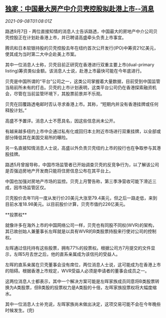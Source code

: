 <!--1631064663000-->
[独家：中国最大房产中介贝壳控股拟赴港上市--消息](https://cn.reuters.com/article/ke-hk-ipo-0908-idCNKBS2G401W)
------

<div><i>2021-09-08T01:08:01Z</i></div><p>路透9月7日 - 两位直接知情的消息人士告诉路透，中国最大的房地产中介公司贝壳控股正在计划赴香港上市，并已聘请高盛牵头负责上市事宜。</p><p>腾讯和日本软银持股的贝壳控股去年在纽约首次公开发行(IPO)中筹资21亿美元，使其成为当时第二大中企赴美上市案。</p><p>其中一位消息人士称，贝壳目前正研究在香港进行双重主要上市(dual-primary listing)筹资类似金额。该消息人士说，赴港上市最快可能在今年底进行。</p><p>贝壳是中国所谓的“平台”公司之一，这类公司掌握着大量数据，目前受到中国监管当局前所未有的打击。贝壳的上市计划表明，这类平台公司仍在香港探索融资机会，尽管在当前监管环境下，其股票前景并不乐观。</p><p>贝壳在回覆路透电邮时否认寻求香港上市。其称，“短期内并没有香港挂牌或任何释股计划。”</p><p>高盛不予置评。消息人士不愿具名，因这些信息尚未公开。</p><p>有越来越多纽约上市中企通过私有化或回归本土附近市场进行双重挂牌，以全部或部分降低其在美国交易所的曝险。</p><p>另一名直接知情消息人士说，高盛以外负责贝壳纽约上市的投行也在争取参与其港股挂牌。</p><p>路透5月曾报导称，中国市场监管者已开始调查贝壳的反竞争行为，以了解该公司是否强迫房地产开发商只能将住房信息公布在其平台上。</p><p>中国也加强对房地产市场的监控。贝壳上月警告称，第三季净营收可能下滑近三成，因市场监管区仅。</p><p>贝壳股价去年11月一度从发行价20美元大涨至79.4美元，但之后一路走低，来到目前水准18.98美元。以目前股价计算，贝壳市值约226亿美元。</p><p>**投票权**</p><p>就像许多在海外上市的中国网络公司一样，贝壳也有同股不同权(WVR)的架构，其已故创始人兼董事长左晖就是以具有WVR的B类股票持股来行使对公司的控制权。</p><p>左晖通过信托持有这些股票，拥有77%的投票权。根据公司方7月提交的文件显示，左晖5月去世之后，他的直系亲属成为该信托的受益人。</p><p>左晖的直系亲属在贝壳董事会没有席位，两位消息人士说，这可能成为在香港上市的阻碍。根据香港上市规定，WVR受益人必须是申请者的董事会成员之一。</p><p>这两位消息人士都表示，其中一个解决方案可能是左晖家族成员同意将B类股票转换为A类股票，但B类股的投票权力是A类股的十倍，左晖家族投票权将大幅度缩水。</p><p>其中一位消息人士补充说，左晖家族尚未做出决定，这项交易可能不会在今年晚些时候发生。(完)</p>

